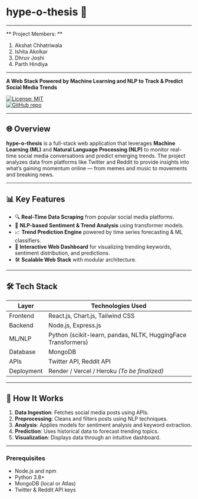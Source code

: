 # hype-o-thesis 🚀
---
** Project Members: **
1. Akshat Chhatriwala
2. Ishita Akolkar
3. Dhruv Joshi
4. Parth Hindiya
---
**A Web Stack Powered by Machine Learning and NLP to Track & Predict Social Media Trends**

[![License: MIT](https://img.shields.io/badge/License-MIT-yellow.svg)](LICENSE)  
[![GitHub repo](https://img.shields.io/badge/Repo-Link-blue?logo=github)](https://github.com/ishitaakolkar/hype-o-thesis)

---

## 🌐 Overview

**hype-o-thesis** is a full-stack web application that leverages **Machine Learning (ML)** and **Natural Language Processing (NLP)** to monitor real-time social media conversations and predict emerging trends. The project analyzes data from platforms like Twitter and Reddit to provide insights into what’s gaining momentum online — from memes and music to movements and breaking news.

---

## 📊 Key Features

- 🔍 **Real-Time Data Scraping** from popular social media platforms.
- 🧠 **NLP-based Sentiment & Trend Analysis** using transformer models.
- 📈 **Trend Prediction Engine** powered by time series forecasting & ML classifiers.
- 💬 **Interactive Web Dashboard** for visualizing trending keywords, sentiment distribution, and predictions.
- 🛠️ **Scalable Web Stack** with modular architecture.

---

## 🛠️ Tech Stack

| Layer        | Technologies Used                                          |
|--------------|------------------------------------------------------------|
| Frontend     | React.js, Chart.js, Tailwind CSS                           |
| Backend      | Node.js, Express.js                                        |
| ML/NLP       | Python (scikit-learn, pandas, NLTK, HuggingFace Transformers) |
| Database     | MongoDB                                                    |
| APIs         | Twitter API, Reddit API                                    |
| Deployment   | Render / Vercel / Heroku *(To be finalized)*               |

---

## 🚧 How It Works

1. **Data Ingestion**: Fetches social media posts using APIs.
2. **Preprocessing**: Cleans and filters posts using NLP techniques.
3. **Analysis**: Applies models for sentiment analysis and keyword extraction.
4. **Prediction**: Uses historical data to forecast trending topics.
5. **Visualization**: Displays data through an intuitive dashboard.

---

### Prerequisites

- Node.js and npm
- Python 3.8+
- MongoDB (local or Atlas)
- Twitter & Reddit API keys
